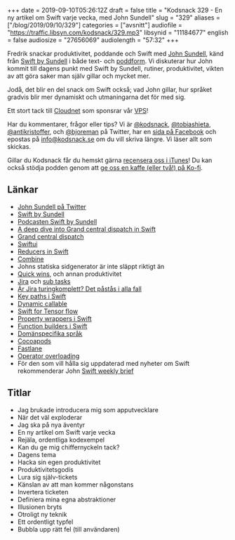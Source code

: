 +++
date = 2019-09-10T05:26:12Z
draft = false
title = "Kodsnack 329 - En ny artikel om Swift varje vecka, med John Sundell"
slug = "329"
aliases = ["/blog/2019/09/10/329"]
categories = ["avsnitt"]
audiofile = "https://traffic.libsyn.com/kodsnack/329.mp3"
libsynid = "11184677"
english = false
audiosize = "27656069"
audiolength = "57:32"
+++

Fredrik snackar produktivitet, poddande och Swift med [John Sundell](https://twitter.com/johnsundell), känd från [Swift by Sundell](https://www.swiftbysundell.com/podcast/) i både text- och [poddform](https://www.swiftbysundell.com/podcast/). Vi diskuterar hur John kommit till dagens punkt med Swift by Sundell, rutiner, produktivitet, vikten av att göra saker man själv gillar och mycket mer.

Jodå, det blir en del snack om Swift också; vad John gillar, hur språket gradvis blir mer dynamiskt och utmaningarna det för med sig.

Ett stort tack till [Cloudnet](http://www.cloudnet.se) som sponsrar vår [VPS](http://en.wikipedia.org/wiki/Virtual_private_server)!

Har du kommentarer, frågor eller tips? Vi är [@kodsnack](https://www.twitter.com/kodsnack), [@tobiashieta](https://www.twitter.com/tobiashieta), [@antikristoffer](https://www.twitter.com/antikristoffer), och [@bjoreman](https://www.twitter.com/bjoreman) på Twitter, har en [sida på Facebook](https://www.facebook.com/kodsnack) och epostas på [info@kodsnack.se](mailto:info@kodsnack.se) om du vill skriva längre. Vi läser allt som skickas.

Gillar du Kodsnack får du hemskt gärna [recensera oss i iTunes](http://itunes.apple.com/se/podcast/kodsnack/id561631498?l=en)! Du kan också stödja podden genom att <a href="https://ko-fi.com/kodsnack" rel="payment">ge oss en kaffe (eller två!) på Ko-fi</a>.

## Länkar ##
* [John Sundell på Twitter](https://twitter.com/johnsundell)
* [Swift by Sundell](https://www.swiftbysundell.com/podcast/)
* [Podcasten Swift by Sundell](https://www.swiftbysundell.com/podcast/)
* [A deep dive into Grand central dispatch in Swift](https://www.swiftbysundell.com/articles/a-deep-dive-into-grand-central-dispatch-in-swift/)
* [Grand central dispatch](https://en.wikipedia.org/wiki/Grand_Central_Dispatch)
* [Swiftui](https://developer.apple.com/documentation/swiftui)
* [Reducers in Swift](https://www.swiftbysundell.com/articles/reducers-in-swift/)
* [Combine](https://developer.apple.com/documentation/combine)
* Johns statiska sidgenerator är inte släppt riktigt än
* [Quick wins](https://www.swiftbysundell.com/meta/productivity/), och annan produktivitet
* [Jira](https://en.wikipedia.org/wiki/Jira_%28software%29) och [sub tasks](https://confluence.atlassian.com/adminjiraserver072/configuring-sub-tasks-828788265.html)
* [Är Jira turingkomplett? Det påstås i alla fall](https://news.ycombinator.com/item?id=17689446)
* [Key paths i Swift](https://www.swiftbysundell.com/articles/bindable-values-in-swift/)
* [Dynamic callable](https://www.hackingwithswift.com/articles/134/how-to-use-dynamiccallable-in-swift)
* [Swift for Tensor flow](https://www.tensorflow.org/swift)
* [Property wrappers i Swift](https://nshipster.com/propertywrapper/)
* [Function builders i Swift](https://www.swiftbysundell.com/articles/the-swift-51-features-that-power-swiftuis-api/)
* [Domänspecifika språk](https://en.wikipedia.org/wiki/Domain-specific_language)
* [Cocoapods](https://en.wikipedia.org/wiki/CocoaPods)
* [Fastlane](https://fastlane.tools/)
* [Operator overloading](https://en.wikipedia.org/wiki/Operator_overloading)
* För den som vill hålla sig uppdaterad med nyheter om Swift rekommenderar John [Swift weekly brief](https://swiftweekly.github.io/)

## Titlar ##
* Jag brukade introducera mig som apputvecklare
* När det väl exploderar
* Jag ska på nya äventyr
* En ny artikel om Swift varje vecka
* Rejäla, ordentliga kodexempel
* Kan du ge mig chiffernyckeln tack?
* Dagens tema
* Hacka sin egen produktivitet
* Produktivitetsgodis
* Lura sig själv-tickets
* Känslan av att man kommer någonstans
* Invertera ticketen
* Definiera mina egna abstraktioner
* Illusionen bryts
* Otroligt ny teknik
* Ett ordentligt typfel
* Bubbla upp rätt fel (till användaren)